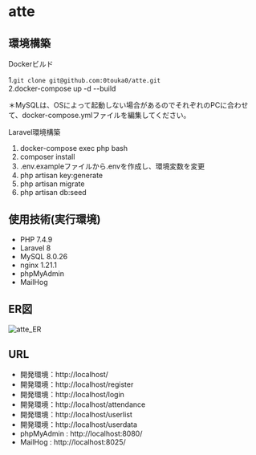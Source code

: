 # atte

## 環境構築
Dockerビルド

 1.`git clone git@github.com:0touka0/atte.git`<br>
 2.docker-compose up -d --build

＊MySQLは、OSによって起動しない場合があるのでそれぞれのPCに合わせて、docker-compose.ymlファイルを編集してください。

Laravel環境構築

1. docker-compose exec php bash
2. composer install
3. .env.exampleファイルから.envを作成し、環境変数を変更
4. php artisan key:generate
5. php artisan migrate
6. php artisan db:seed

## 使用技術(実行環境)
- PHP 7.4.9
- Laravel 8
- MySQL 8.0.26
- nginx 1.21.1
- phpMyAdmin
- MailHog

## ER図
![atte_ER](https://github.com/0touka0/atte/assets/163740181/0f3959d8-2f01-44f2-90b0-c369417a6920)



## URL
- 開発環境：http://localhost/
- 開発環境：http://localhost/register
- 開発環境：http://localhost/login
- 開発環境：http://localhost/attendance
- 開発環境：http://localhost/userlist
- 開発環境：http://localhost/userdata
- phpMyAdmin : http://localhost:8080/
- MailHog : http://localhost:8025/